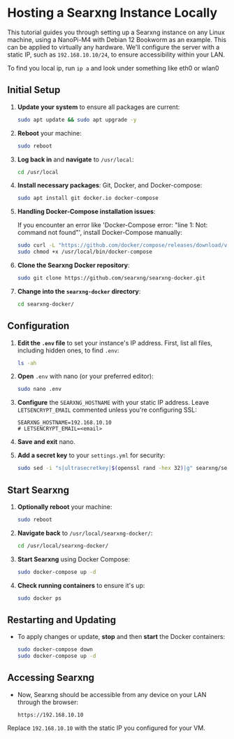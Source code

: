 # Hosting a Searxng Instance Locally

This tutorial guides you through setting up a Searxng instance on any Linux machine, using a NanoPi-M4 with Debian 12 Bookworm as an example. This can be applied to virtually any hardware. We'll configure the server with a static IP, such as `192.168.10.10/24`, to ensure accessibility within your LAN.

To find you local ip, run `ip a` and look under something like eth0 or wlan0

## Initial Setup

1. **Update your system** to ensure all packages are current:

    ```bash
    sudo apt update && sudo apt upgrade -y
    ```

2. **Reboot** your machine:

    ```bash
    sudo reboot
    ```

3. **Log back in** and **navigate** to `/usr/local`:

    ```bash
    cd /usr/local
    ```

4. **Install necessary packages**: Git, Docker, and Docker-compose:

    ```bash
    sudo apt install git docker.io docker-compose
    ```

5. **Handling Docker-Compose installation issues**:

   If you encounter an error like 'Docker-Compose error: "line 1: Not: command not found"', install Docker-Compose manually:

    ```bash
    sudo curl -L "https://github.com/docker/compose/releases/download/v2.6.0/docker-compose-$(uname -s)-$(uname -m)" -o /usr/local/bin/docker-compose
    sudo chmod +x /usr/local/bin/docker-compose
    ```

6. **Clone the Searxng Docker repository**:

    ```bash
    sudo git clone https://github.com/searxng/searxng-docker.git
    ```

7. **Change into the `searxng-docker` directory**:

    ```bash
    cd searxng-docker/
    ```

## Configuration

1. **Edit the `.env` file** to set your instance's IP address. First, list all files, including hidden ones, to find `.env`:

    ```bash
    ls -ah
    ```

2. **Open** `.env` with nano (or your preferred editor):

    ```bash
    sudo nano .env
    ```

3. **Configure** the `SEARXNG_HOSTNAME` with your static IP address. Leave `LETSENCRYPT_EMAIL` commented unless you're configuring SSL:

    ```plaintext
    SEARXNG_HOSTNAME=192.168.10.10
    # LETSENCRYPT_EMAIL=<email>
    ```

4. **Save and exit** nano.

5. **Add a secret key** to your `settings.yml` for security:

    ```bash
    sudo sed -i "s|ultrasecretkey|$(openssl rand -hex 32)|g" searxng/settings.yml
    ```

## Start Searxng

1. **Optionally reboot** your machine:

    ```bash
    sudo reboot
    ```

2. **Navigate back** to `/usr/local/searxng-docker/`:

    ```bash
    cd /usr/local/searxng-docker/
    ```

3. **Start Searxng** using Docker Compose:

    ```bash
    sudo docker-compose up -d
    ```

4. **Check running containers** to ensure it's up:

    ```bash
    sudo docker ps
    ```

## Restarting and Updating

- To apply changes or update, **stop** and then **start** the Docker containers:

    ```bash
    sudo docker-compose down
    sudo docker-compose up -d
    ```

## Accessing Searxng

- Now, Searxng should be accessible from any device on your LAN through the browser:

    ```
    https://192.168.10.10
    ```

Replace `192.168.10.10` with the static IP you configured for your VM.
